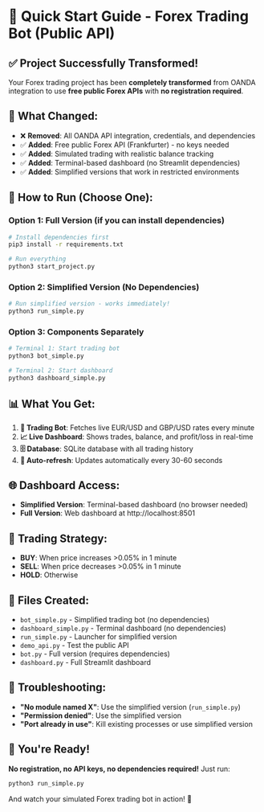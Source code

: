 # 🚀 Quick Start Guide - Forex Trading Bot (Public API)

## ✅ **Project Successfully Transformed!**

Your Forex trading project has been **completely transformed** from OANDA integration to use **free public Forex APIs** with **no registration required**.

## 🎯 **What Changed:**

- ❌ **Removed**: All OANDA API integration, credentials, and dependencies
- ✅ **Added**: Free public Forex API (Frankfurter) - no keys needed
- ✅ **Added**: Simulated trading with realistic balance tracking
- ✅ **Added**: Terminal-based dashboard (no Streamlit dependencies)
- ✅ **Added**: Simplified versions that work in restricted environments

## 🚀 **How to Run (Choose One):**

### **Option 1: Full Version (if you can install dependencies)**
```bash
# Install dependencies first
pip3 install -r requirements.txt

# Run everything
python3 start_project.py
```

### **Option 2: Simplified Version (No Dependencies)**
```bash
# Run simplified version - works immediately!
python3 run_simple.py
```

### **Option 3: Components Separately**
```bash
# Terminal 1: Start trading bot
python3 bot_simple.py

# Terminal 2: Start dashboard
python3 dashboard_simple.py
```

## 📊 **What You Get:**

1. **🤖 Trading Bot**: Fetches live EUR/USD and GBP/USD rates every minute
2. **📈 Live Dashboard**: Shows trades, balance, and profit/loss in real-time
3. **🗄️ Database**: SQLite database with all trading history
4. **🔄 Auto-refresh**: Updates automatically every 30-60 seconds

## 🌐 **Dashboard Access:**

- **Simplified Version**: Terminal-based dashboard (no browser needed)
- **Full Version**: Web dashboard at http://localhost:8501

## 🎯 **Trading Strategy:**

- **BUY**: When price increases >0.05% in 1 minute
- **SELL**: When price decreases >0.05% in 1 minute
- **HOLD**: Otherwise

## 🔧 **Files Created:**

- `bot_simple.py` - Simplified trading bot (no dependencies)
- `dashboard_simple.py` - Terminal dashboard (no dependencies)
- `run_simple.py` - Launcher for simplified version
- `demo_api.py` - Test the public API
- `bot.py` - Full version (requires dependencies)
- `dashboard.py` - Full Streamlit dashboard

## 🚨 **Troubleshooting:**

- **"No module named X"**: Use the simplified version (`run_simple.py`)
- **"Permission denied"**: Use the simplified version
- **"Port already in use"**: Kill existing processes or use simplified version

## 🎉 **You're Ready!**

**No registration, no API keys, no dependencies required!** Just run:

```bash
python3 run_simple.py
```

And watch your simulated Forex trading bot in action! 🚀